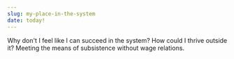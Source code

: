 ```yaml
---
slug: my-place-in-the-system
date: today!
---
```


Why don't I feel like I can succeed in the system?
How could I thrive outside it?
Meeting the means of subsistence without wage relations.
